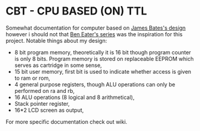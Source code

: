 # CBT - CPU BASED (ON) TTL

Somewhat documentation for computer based on [James Bates's design](https://www.youtube.com/watch?v=gqYFT6iecHw) however i should not that [Ben Eater's series](https://www.youtube.com/playlist?list=PLowKtXNTBypGqImE405J2565dvjafglHU) was the inspiration for this project. Notable things about my design: 

* 8 bit program memory, theoretically it is 16 bit though program counter is only 8 bits. Program memory is stored on replaceable EEPROM which serves as cartridge in some sense,
* 15 bit user memory, first bit is used to indicate whether access is given to ram or rom, 
* 4 general purpose registers, though ALU operations can only be performed on ra and rb,
* 16 ALU operations (8 logical and 8 arithmetical),
* Stack pointer register,
* 16*2 LCD screen as output,

For more specific documentation check out wiki.